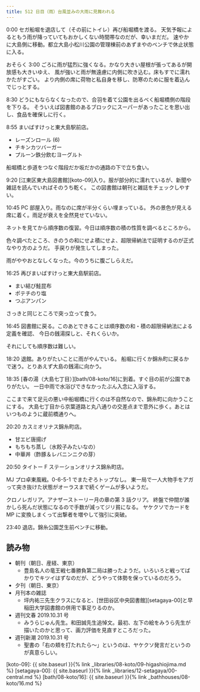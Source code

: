 ```yaml
---
title: 512 日目（雨）台風並みの大雨に見舞われる
---
```


0:00 セガ船堀を退店して（その前にトイレ）再び船堀橋を渡る。
天気予報によるともう雨が降っていてもおかしくない時間帯なのだが、幸いまだだ。
速やかに大島側に移動。都立大島小松川公園の管理棟前のあずまやのベンチで休止状態に入る。

おそらく 3:00 ごろに雨が猛烈に強くなる。かなり大きい屋根が張ってあるが開放感も大きいゆえ、
風が強いと雨が無遠慮に内側に吹き込む。床もすでに濡れかたがすごい。
より内側の席に荷物と私自身を移し、防寒のために服を着込んでじっとする。

8:30 どうにもならなくなったので、合羽を着て公園を出るべく船堀橋側の階段を下りる。
そういえば図書館のあるブロックにスーパーがあったことを思い出し、食品を確保しに行く。

8:55 まいばすけっと東大島駅前店。

* レーズンロール (6)
* チキンカツバーガー
* プルーン鉄分飲むヨーグルト

船堀橋と歩道をつなぐ階段だか坂だかの通路の下で立ち食い。

9:20 [江東区東大島図書館][koto-09]入り。服が部分的に濡れているが、新聞や雑誌を読んでいればそのうち乾く。
この図書館は朝刊と雑誌をチェックしやすい。

10:45 PC 部屋入り。雨なのに席が半分くらい埋まっている。
外の景色が見える席に着く。雨足が衰えを全然見せていない。

ネットを見てから順序数の復習。今日は順序数の積の性質を調べるところから。

色々調べたところ、きのうの和にせよ積にせよ、超限帰納法で証明するのが正式なやり方のようだ。
手戻りが発生してしまった。

雨がややおとなしくなった。今のうちに腹ごしらえだ。

16:25 再びまいばすけっと東大島駅前店。

* まい結び鮭昆布
* ポテチのり塩
* つぶアンパン

さっきと同じところで突っ立って食う。

16:45 図書館に戻る。このあとできることは順序数の和・積の超限帰納法による定義を確認、
今日の銭湯探しと、それくらいか。

それにしても順序数は難しい。

18:20 退館。ありがたいことに雨がやんでいる。
船堀に行くか錦糸町に戻るかで迷う。とりあえず大島の銭湯に向かう。

18:35 [春の湯（大島七丁目）][bath/08-koto/16]に到着。すぐ目の前が公園でありがたい。
一日中雨で水浴びできなかったぶん入念に入浴する。

ここまで来て足元の悪い中船堀橋に行くのは不自然なので、錦糸町に向かうことにする。
大島七丁目から京葉道路と丸八通りの交差点まで意外に歩く。あとはいつものように蔵前橋通りへ。

20:20 カスミオリナス錦糸町店。

* 甘エビ唐揚げ
* もちもち蒸し（水餃子みたいなの）
* 中華丼（酢豚＆レバニンニクの芽）

20:50 タイトー F ステーションオリナス錦糸町店。

<!-- https://www.sega-mj.net/mjac_p/R?H0LPS=%2FUJlOV8%2FOrtr%2F.rjrxlkLrTNrQgu54&7VAL9AP7=Txs5I5E&LDZF2APQ=@GvI51&DXSFRAP1=eig@ceftC05Z&libcndao=ndao -->
MJ プロ卓東風戦。0-6-5-1 でまたぞろトップなし。
東一局で一人大物手をアガって突き抜けた状態がオーラスまで続くゲームが多いようだ。

クロノレガリア。アナザーストーリー月の章の第 3 話クリア。
終盤で仲間が誰かしら死んだ状態になるので手数が減ってジリ貧になる。
ヤケクソでカードを MP に変換しまくって出撃者を増やして強引に突破。

23:40 退店。錦糸公園芝生前ベンチに移動。

## 読み物

* 朝刊（朝日、産経、東京）
  * 豊島名人の竜王戦七番勝負第二局は勝ったようだ。いろいろと戦ってばかりでキツイはずなのだが、どうやって体勢を保っているのだろう。
* 夕刊（朝日、東京）
* 月刊本の雑誌
  * 坪内祐三先生クラスになると、[世田谷区中央図書館][setagaya-00]と早稲田大学図書館の併用で事足りるのか。
* 週刊文春 2019.10.31 号
  * みうらじゅん先生。和田誠先生追悼文。最初、左下の絵をみうら先生が描いたのかと思って、画力評価を見直すところだった。
* 週刊新潮 2019.10.31 号
  * 聖書の「右の頬を打たれたら～」というのは、ヤケクソ発言だというのが真意らしい。

[koto-09]: {{ site.baseurl }}{% link _libraries/08-koto/09-higashiojima.md %}
[setagaya-00]: {{ site.baseurl }}{% link _libraries/12-setagaya/00-central.md %}
[bath/08-koto/16]: {{ site.baseurl }}{% link _bathhouses/08-koto/16.md %}
